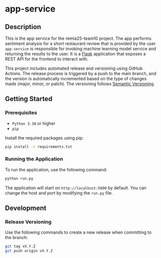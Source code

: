 # app-service

## Description

This is the app service for the remla25-team10 project. The app performs sentiment analysis for a short restaurant review that is provided by the user. `app-service` is responsible for invoking machine learning model service and returning the results to the user. It is a [Flask](https://flask.palletsprojects.com/en/stable/) application that exposes a REST API for the frontend to interact with.

This project includes automated release and versioning using GitHub Actions. The release process is triggered by a push to the main branch, and the version is automatically incremented based on the type of changes made (major, minor, or patch). The versioning follows [Semantic Versioning](https://semver.org/).

## Getting Started

### Prerequisites

- `Python 3.10` or higher
- `pip`

Install the required packages using pip:

```bash
pip install -r requirements.txt
```
### Running the Application

To run the application, use the following command:

```bash
python run.py
```

The application will start on `http://localhost:5000` by default. You can change the host and port by modifying the `run.py` file.

## Development

### Release Versioning

Use the following commands to create a new release when committing to the branch:

```bash
git tag vX.Y.Z
git push origin vX.Y.Z
```